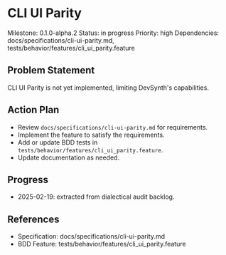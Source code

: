 # CLI UI Parity
Milestone: 0.1.0-alpha.2
Status: in progress
Priority: high
Dependencies: docs/specifications/cli-ui-parity.md, tests/behavior/features/cli_ui_parity.feature

## Problem Statement
CLI UI Parity is not yet implemented, limiting DevSynth's capabilities.


## Action Plan
- Review `docs/specifications/cli-ui-parity.md` for requirements.
- Implement the feature to satisfy the requirements.
- Add or update BDD tests in `tests/behavior/features/cli_ui_parity.feature`.
- Update documentation as needed.

## Progress
- 2025-02-19: extracted from dialectical audit backlog.

## References
- Specification: docs/specifications/cli-ui-parity.md
- BDD Feature: tests/behavior/features/cli_ui_parity.feature
